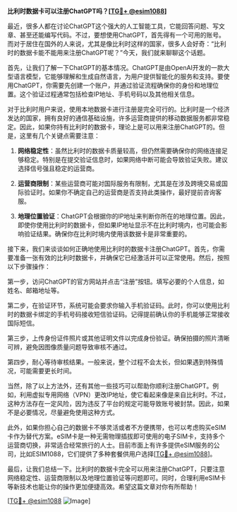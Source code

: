 **比利时数据卡可以注册ChatGPT吗？[[TG💪+ @esim1088](https://t.me/s/esim1088)]**

最近，很多人都在讨论ChatGPT这个强大的人工智能工具，它能回答问题、写文章、甚至还能编写代码。不过，要想使用ChatGPT，首先得有一个可用的账号。而对于居住在国外的人来说，尤其是像比利时这样的国家，很多人会好奇：“比利时的数据卡能不能用来注册ChatGPT呢？”今天，我们就来聊聊这个话题。

首先，让我们了解一下ChatGPT的基本情况。ChatGPT是由OpenAI开发的一款大型语言模型，它能够理解和生成自然语言，为用户提供智能化的服务和支持。要使用ChatGPT，你需要先创建一个账户，并通过验证流程确保你的身份和地理位置。这个验证过程通常包括检查IP地址、手机号码以及其他相关信息。

对于比利时用户来说，使用本地数据卡进行注册是完全可行的。比利时是一个经济发达的国家，拥有良好的通信基础设施，许多运营商提供的移动数据服务都非常稳定。因此，如果你持有比利时的数据卡，理论上是可以用来注册ChatGPT的。但是，这里有几个关键点需要注意：

1. **网络稳定性**：虽然比利时的数据卡质量较高，但仍然需要确保你的网络连接足够稳定。特别是在提交验证信息时，如果网络中断可能会导致验证失败。建议选择信号强且稳定的运营商。

2. **运营商限制**：某些运营商可能对国际服务有限制，尤其是在涉及跨境交易或国际验证时。如果你不确定自己的运营商是否支持此类操作，最好提前咨询客服。

3. **地理位置验证**：ChatGPT会根据你的IP地址来判断你所在的地理位置。因此，即使你使用比利时的数据卡，但如果IP地址显示不在比利时境内，也可能会影响验证结果。确保你在比利时境内使用该数据卡是非常重要的。

接下来，我们来谈谈如何正确地使用比利时的数据卡注册ChatGPT。首先，你需要准备一张有效的比利时数据卡，并确保它已经激活并可以正常使用。然后，按照以下步骤操作：

第一步，访问ChatGPT的官方网站并点击“注册”按钮。填写必要的个人信息，如姓名、邮箱地址等。

第二步，在验证环节，系统可能会要求你输入手机验证码。此时，你可以使用比利时的数据卡绑定的手机号码接收短信验证码。记得提前确认你的手机能够正常接收国际短信。

第三步，上传身份证件照片或其他证明文件以完成身份验证。确保拍摄的照片清晰可辨，避免因图像质量问题导致审核不通过。

第四步，耐心等待审核结果。一般来说，整个过程不会太长，但如果遇到特殊情况，可能需要更长时间。

当然，除了以上方法外，还有其他一些技巧可以帮助你顺利注册ChatGPT。例如，利用虚拟专用网络（VPN）更改IP地址，使它看起来像是来自比利时。不过，这种方法存在一定风险，因为违反了平台的规定可能导致账号被封禁。因此，如果不是必要情况，尽量避免使用这种方式。

此外，如果你担心自己的数据卡不够灵活或者不方便携带，也可以考虑购买eSIM卡作为替代方案。eSIM卡是一种无需物理插拔即可使用的电子SIM卡，支持多个运营商切换，非常适合经常旅行的人士。目前市面上有许多提供eSIM服务的公司，比如ESIM1088，它们提供了多种套餐供用户选择[[TG💪+ @esim1088](https://t.me/s/esim1088)]。

最后，让我们总结一下。比利时的数据卡完全可以用来注册ChatGPT，只要注意网络稳定性、运营商限制以及地理位置验证等问题即可。同时，合理利用eSIM卡等新技术也能让你的操作更加便捷高效。希望这篇文章对你有所帮助！

[[TG💪+ @esim1088](https://t.me/s/esim1088) ![Image](https://i.postimg.cc/4NQfJmqS/Snipaste-2025-05-13-00-14-12.png)]
